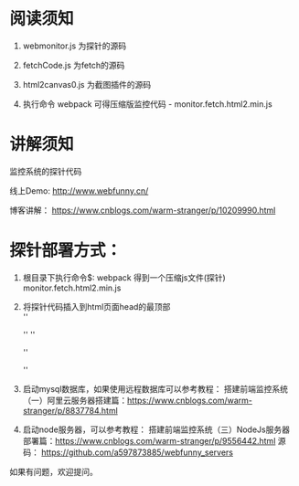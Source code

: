 # 阅读须知
1. webmonitor.js 为探针的源码

2. fetchCode.js 为fetch的源码

3. html2canvas0.js 为截图插件的源码

4. 执行命令 webpack 可得压缩版监控代码 - monitor.fetch.html2.min.js 


# 讲解须知
监控系统的探针代码

线上Demo:
    http://www.webfunny.cn/ 
    
博客讲解：
    https://www.cnblogs.com/warm-stranger/p/10209990.html


# 探针部署方式：

1. 根目录下执行命令$: webpack
   得到一个压缩js文件(探针)  monitor.fetch.html2.min.js 
   
2. 将探针代码插入到html页面head的最顶部   
   '<html>'
    
    '<head>'
        <!-- 判断生产环境加载监控代码 开始 -->
        <script type="text/javascript" src="http://localhost:8000/monitor.fetch.html2.min.js"></script>
        <!-- 判断生产环境加载监控代码 结束 -->
    '</head>'
    
    '<body></body>'
    
   '</html>'
   
3. 启动mysql数据库，如果使用远程数据库可以参考教程：
    搭建前端监控系统（一）阿里云服务器搭建篇：https://www.cnblogs.com/warm-stranger/p/8837784.html
    
4. 启动node服务器，可以参考教程： 
    搭建前端监控系统（三）NodeJs服务器部署篇：https://www.cnblogs.com/warm-stranger/p/9556442.html
    源码： https://github.com/a597873885/webfunny_servers
    
如果有问题，欢迎提问。

